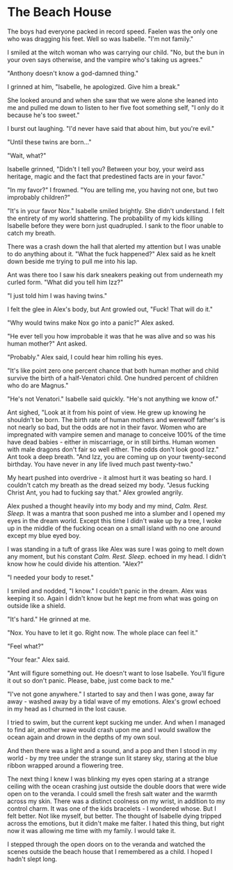 # The Beach House

The boys had everyone packed in record speed.  Faelen was the only one who was dragging his feet.  Well so was Isabelle.  "I'm not family."

I smiled at the witch woman who was carrying our child.  "No, but the bun in your oven says otherwise, and the vampire who's taking us agrees."

"Anthony doesn't know a god-damned thing."

I grinned at him, "Isabelle, he apologized.  Give him a break."

She looked around and when she saw that we were alone she leaned into me and pulled me down to listen to her five foot something self, "I only do it because he's too sweet."

I burst out laughing.  "I'd never have said that about him, but you're evil."

"Until these twins are born..."

"Wait, what?"

Isabelle grinned, "Didn't I tell you?  Between your boy, your weird ass heritage, magic and the fact that predestined facts are in your favor."

"In my favor?"  I frowned.  "You are telling me, you having not one, but two improbably children?"

"It's in your favor Nox."  Isabelle smiled brightly.  She didn't understand.  I felt the entirety of my world shattering.  The probability of my kids killing Isabelle before they were born just quadrupled.  I sank to the floor unable to catch my breath.  

There was a crash down the hall that alerted my attention but I was unable to do anything about it.  "What the fuck happened?"  Alex said as he knelt down beside me trying to pull me into his lap.

Ant was there too I saw his dark sneakers peaking out from underneath my curled form.  "What did you tell him Izz?"

"I just told him I was having twins."

I felt the glee in Alex's body, but Ant growled out, "Fuck!  That will do it."

"Why would twins make Nox go into a panic?"  Alex asked.

"He ever tell you how improbable it was that he was alive and so was his human mother?"  Ant asked.

"Probably."  Alex said, I could hear him rolling his eyes.

"It's like point zero one percent chance that both human mother and child survive the birth of a half-Venatori child.  One hundred percent of children who do are Magnus."

"He's not Venatori."  Isabelle said quickly.  "He's not anything we know of."

Ant sighed, "Look at it from his point of view.  He grew up knowing he shouldn't be born.  The birth rate of human mothers and werewolf father's is not nearly so bad, but the odds are not in their favor.  Women who are impregnated with vampire semen and manage to conceive 100% of the time have dead babies - either in miscarriage, or in still births.  Human women with male dragons don't fair so well either.  The odds don't look good Izz."  Ant took a deep breath.  "And Izz, you are coming up on your twenty-second birthday.  You have never in any life lived much past twenty-two."

My heart pushed into overdrive - it almost hurt it was beating so hard.  I couldn't catch my breath as the dread seized my body.  "Jesus fucking Christ Ant, you had to fucking say that." Alex growled angrily.

Alex pushed a thought heavily into my body and my mind, _Calm. Rest. Sleep._  It was a mantra that soon pushed me into a slumber and I opened my eyes in the dream world.  Except this time I didn't wake up by a tree, I woke up in the middle of the fucking ocean on a small island with no one around except my blue eyed boy.

I was standing in a tuft of grass like Alex was sure I was going to melt down any moment, but his constant _Calm. Rest. Sleep._ echoed in my head.  I didn't know how he could divide his attention.  "Alex?"

"I needed your body to reset."

I smiled and nodded, "I know."  I couldn't panic in the dream.  Alex was keeping it so.  Again I didn't know but he kept me from what was going on outside like a shield.

"It's hard."  He grinned at me.

"Nox.  You have to let it go.  Right now.  The whole place can feel it."

"Feel what?"

"Your fear."  Alex said.

"Ant will figure something out.  He doesn't want to lose Isabelle.  You'll figure it out so don't panic.  Please, babe, just come back to me."

"I've not gone anywhere."  I started to say and then I was gone, away far away - washed away by a tidal wave of my emotions.  Alex's growl echoed in my head as I churned in the lost cause.

I tried to swim, but the current kept sucking me under.  And when I managed to find air, another wave would crash upon me and I would swallow the ocean again and drown in the depths of my own soul.  

And then there was a light and a sound, and a pop and then I stood in my world - by my tree under the strange sun lit starey sky, staring at the blue ribbon wrapped around a flowering tree.

The next thing I knew I was blinking my eyes open staring at a strange ceiling with the ocean crashing just outside the double doors that were wide open on to the veranda.  I could smell the fresh salt water and the warmth across my skin.  There was a distinct coolness on my wrist, in addition to my control charm.  It was one of the kids bracelets - I wondered whose.  But I felt better.  Not like myself, but better.  The thought of Isabelle dying tripped across the emotions, but it didn't make me falter.  I hated this thing, but right now it was allowing me time with my family.  I would take it.  

I stepped through the open doors on to the veranda and watched the scenes outside the beach house that I remembered as a child.  I hoped I hadn't slept long.